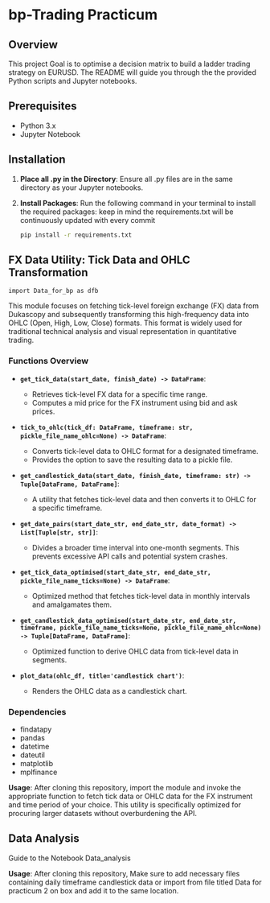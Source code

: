 # bp-Trading Practicum

## Overview

This project Goal is to optimise a decision matrix to build a ladder trading strategy on EURUSD. The README will guide you through the the provided Python scripts and Jupyter notebooks.

## Prerequisites

- Python 3.x
- Jupyter Notebook

## Installation

1. **Place all .py in the Directory**: Ensure all .py files are in the same directory as your Jupyter notebooks.

2. **Install Packages**: Run the following command in your terminal to install the required packages:
keep in mind the requirements.txt will be continuously updated with every commit

    ```bash
    pip install -r requirements.txt
    ```
## FX Data Utility: Tick Data and OHLC Transformation 

`import Data_for_bp as dfb`

This module focuses on fetching tick-level foreign exchange (FX) data from Dukascopy and subsequently transforming this high-frequency data into OHLC (Open, High, Low, Close) formats. This format is widely used for traditional technical analysis and visual representation in quantitative trading.

### Functions Overview

- **`get_tick_data(start_date, finish_date) -> DataFrame`**: 
  - Retrieves tick-level FX data for a specific time range.
  - Computes a mid price for the FX instrument using bid and ask prices.

- **`tick_to_ohlc(tick_df: DataFrame, timeframe: str, pickle_file_name_ohlc=None) -> DataFrame`**: 
  - Converts tick-level data to OHLC format for a designated timeframe.
  - Provides the option to save the resulting data to a pickle file.

- **`get_candlestick_data(start_date, finish_date, timeframe: str) -> Tuple[DataFrame, DataFrame]`**: 
  - A utility that fetches tick-level data and then converts it to OHLC for a specific timeframe.

- **`get_date_pairs(start_date_str, end_date_str, date_format) -> List[Tuple[str, str]]`**: 
  - Divides a broader time interval into one-month segments. This prevents excessive API calls and potential system crashes.

- **`get_tick_data_optimised(start_date_str, end_date_str, pickle_file_name_ticks=None) -> DataFrame`**: 
  - Optimized method that fetches tick-level data in monthly intervals and amalgamates them.

- **`get_candlestick_data_optimised(start_date_str, end_date_str, timeframe, pickle_file_name_ticks=None, pickle_file_name_ohlc=None) -> Tuple[DataFrame, DataFrame]`**: 
  - Optimized function to derive OHLC data from tick-level data in segments.

- **`plot_data(ohlc_df, title='candlestick chart')`**: 
  - Renders the OHLC data as a candlestick chart.

### Dependencies

- findatapy
- pandas
- datetime
- dateutil
- matplotlib
- mplfinance

**Usage**:
After cloning this repository, import the module and invoke the appropriate function to fetch tick data or OHLC data for the FX instrument and time period of your choice. This utility is specifically optimized for procuring larger datasets without overburdening the API.

## Data Analysis 

Guide to the Notebook Data_analysis 

**Usage**:
After cloning this repository, Make sure to add necessary files containing daily timeframe candlestick data or import from file titled Data for practicum 2 on box and add it to the same location.


